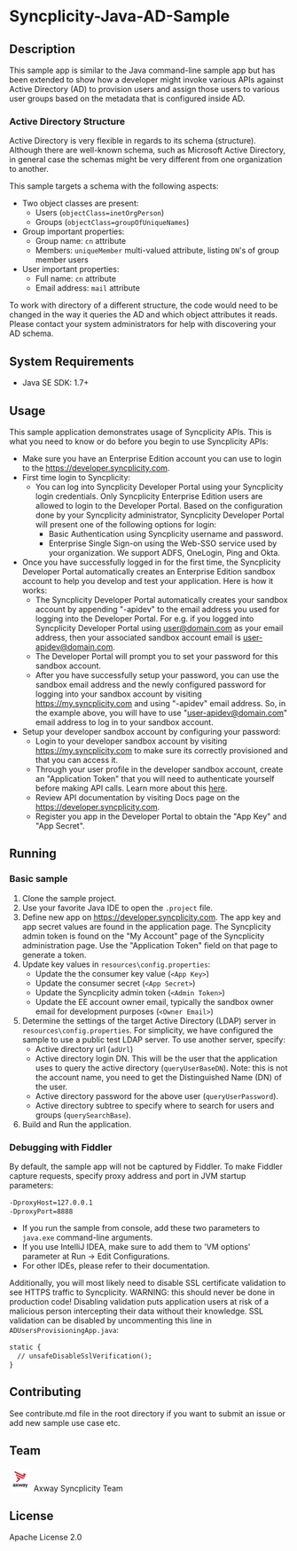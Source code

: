 # Syncplicity-Java-AD-Sample

## Description

This sample app is similar to the Java command-line sample app
but has been extended to show how a developer might invoke various APIs against Active Directory (AD)
to provision users and assign those users to various user groups based on the metadata that is configured inside AD.

### Active Directory Structure

Active Directory is very flexible in regards to its schema (structure).
Although there are well-known schema, such as Microsoft Active Directory,
in general case the schemas might be very different from one organization to another.

This sample targets a schema with the following aspects:

* Two object classes are present:
  * Users (`objectClass=inetOrgPerson`)
  * Groups (`objectClass=groupOfUniqueNames`)
* Group important properties:
  * Group name: `cn` attribute
  * Members: `uniqueMember` multi-valued attribute, listing `DN`'s of group member users
* User important properties:
  * Full name: `cn` attribute
  * Email address: `mail` attribute

To work with directory of a different structure,
the code would need to be changed in the way it queries the AD and which object attributes it reads.
Please contact your system administrators for help with discovering your AD schema.

## System Requirements

* Java SE SDK: 1.7+

## Usage

This sample application demonstrates usage of Syncplicity APIs. This is what you need to know or do before you begin to use Syncplicity APIs:

* Make sure you have an Enterprise Edition account you can use to login to the <https://developer.syncplicity.com>.
* First time login to Syncplicity:
  * You can log into Syncplicity Developer Portal using your Syncplicity login credentials.
    Only Syncplicity Enterprise Edition users are allowed to login to the Developer Portal.
    Based on the configuration done by your Syncplicity administrator,
    Syncplicity Developer Portal will present one of the following options for login:
    * Basic Authentication using Syncplicity username and password.
    * Enterprise Single Sign-on using the Web-SSO service used by your organization. We support ADFS, OneLogin, Ping and Okta.
* Once you have successfully logged in for the first time,
  the Syncplicity Developer Portal automatically creates an Enterprise Edition sandbox account to help you develop and test your application.
  Here is how it works:
  * The Syncplicity Developer Portal automatically creates your sandbox account
    by appending "-apidev" to the email address you used for logging into the Developer Portal.
    For e.g. if you logged into Syncplicity Developer Portal using user@domain.com as your email address,
    then your associated sandbox account email is user-apidev@domain.com.
  * The Developer Portal will prompt you to set your password for this sandbox account.
  * After you have successfully setup your password,
    you can use the sandbox email address and the newly configured password for logging into your sandbox account
    by visiting <https://my.syncplicity.com> and using "-apidev" email address.
    So, in the example above, you will have to use "user-apidev@domain.com" email address to log in to your sandbox account.
* Setup your developer sandbox account by configuring your password:
  * Login to your developer sandbox account by visiting <https://my.syncplicity.com> to make sure its correctly provisioned and that you can access it.
  * Through your user profile in the developer sandbox account,
    create an "Application Token" that you will need to authenticate yourself before making API calls.
    Learn more about this [here](https://syncplicity.zendesk.com/hc/en-us/articles/115002028926-Getting-Started-with-Syncplicity-APIs).
  * Review API documentation by visiting Docs page on the <https://developer.syncplicity.com>.
  * Register you app in the Developer Portal to obtain the "App Key" and "App Secret".
  
## Running

### Basic sample

1. Clone the sample project.
2. Use your favorite Java IDE to open the `.project` file.
3. Define new app on <https://developer.syncplicity.com>. The app key and app secret values are found in the application page.
    The Syncplicity admin token is found on the "My Account" page of the Syncplicity administration page.
    Use the "Application Token" field on that page to generate a token.
4. Update key values in `resources\config.properties`:
    * Update the the consumer key value (`<App Key>`)
    * Update the consumer secret (`<App Secret>`)
    * Update the Syncplicity admin token (`<Admin Token>`)
    * Update the EE account owner email, typically the sandbox owner email for development purposes (`<Owner Email>`)
5. Determine the settings of the target Active Directory (LDAP) server in `resources\config.properties`.
    For simplicity, we have configured the sample to use a public test LDAP server.
    To use another server, specify:
    * Active directory url (`adUrl`)
    * Active directory login DN. This will be the user that the application uses to query the active directory (`queryUserBaseDN`).
        Note: this is not the account name, you need to get the Distinguished Name (DN) of the user.
    * Active directory password for the above user (`queryUserPassword`).
    * Active directory subtree to specify where to search for users and groups (`querySearchBase`).
6. Build and Run the application.

### Debugging with Fiddler

By default, the sample app will not be captured by Fiddler.
To make Fiddler capture requests, specify proxy address and port in JVM startup parameters:

    -DproxyHost=127.0.0.1
    -DproxyPort=8888

* If you run the sample from console, add these two parameters to `java.exe` command-line arguments.
* If you use IntelliJ IDEA, make sure to add them to 'VM options' parameter at Run -> Edit Configurations.
* For other IDEs, please refer to their documentation.

Additionally, you will most likely need to disable SSL certificate validation to see HTTPS traffic to Syncplicity.
WARNING: this should never be done in production code! Disabling validation puts application users at risk of
a malicious person intercepting their data without their knowledge.
SSL validation can be disabled by uncommenting this line in `ADUsersProvisioningApp.java`:

    static {
      // unsafeDisableSslVerification();
    }

## Contributing

See contribute.md file in the root directory if you want to submit an issue or add new sample use case etc.

## Team

![alt text][Axwaylogo] Axway Syncplicity Team

[Axwaylogo]: https://github.com/Axway-syncplicity/Assets/raw/master/AxwayLogoSmall.png  "Axway logo"

## License

Apache License 2.0
